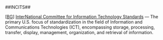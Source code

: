 ##INCITS##

\[[BG](SOURCES.md#BG)\] [InterNational Committee for Information Technology Standards](http://www.incits.org/) — The primary U.S. focus of standardization in the field of Information and Communications Technologies (ICT), encompassing storage, processing, transfer, display, management, organization, and retrieval of information.
